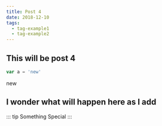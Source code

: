 ```yaml
---
title: Post 4
date: 2018-12-10
tags:
  - tag-example1
  - tag-example2
---
```


## This will be post 4

```js
var a = 'new'
```

new

## I wonder what will happen here as I add

::: tip
Something Special
:::